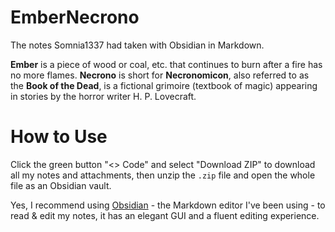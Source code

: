 # EmberNecrono

The notes Somnia1337 had taken with Obsidian in Markdown.

**Ember** is a piece of wood or coal, etc. that continues to burn after a fire has no more flames. **Necrono** is short for **Necronomicon**, also referred to as the **Book of the Dead**, is a fictional grimoire (textbook of magic) appearing in stories by the horror writer H. P. Lovecraft.

# How to Use

Click the green button "<> Code" and select "Download ZIP" to download all my notes and attachments, then unzip the `.zip` file and open the whole file as an Obsidian vault.

Yes, I recommend using [Obsidian](https://obsidian.md/) - the Markdown editor I've been using - to read & edit my notes, it has an elegant GUI and a fluent editing experience.